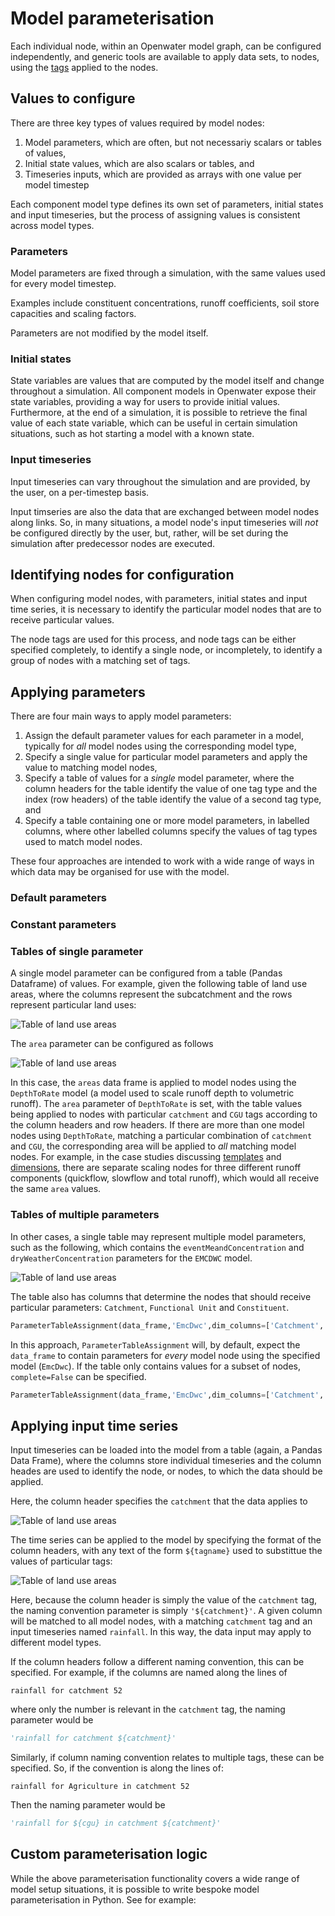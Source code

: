 # Model parameterisation

Each individual node, within an Openwater model graph, can be configured independently, and generic tools are available to apply data sets, to nodes, using the [tags](dimensions.md) applied to the nodes.

## Values to configure

There are three key types of values required by model nodes:

1. Model parameters, which are often, but not necessariy scalars or tables of values,
2. Initial state values, which are also scalars or tables, and
3. Timeseries inputs, which are provided as arrays with one value per model timestep

Each component model type defines its own set of parameters, initial states and input timeseries, but the process of assigning values is consistent across model types.

### Parameters

Model parameters are fixed through a simulation, with the same values used for every model timestep.

Examples include constituent concentrations, runoff coefficients, soil store capacities and scaling factors.

Parameters are not modified by the model itself.

### Initial states

State variables are values that are computed by the model itself and change throughout a simulation. All component models in Openwater expose their state variables, providing a way for users to provide initial values. Furthermore, at the end of a simulation, it is possible to retrieve the final value of each state variable, which can be useful in certain simulation situations, such as hot starting a model with a known state.

### Input timeseries

Input timeseries can vary throughout the simulation and are provided, by the user, on a per-timestep basis.

Input timseries are also the data that are exchanged between model nodes along links. So, in many situations, a model node's input timeseries will *not* be configured directly by the user, but, rather, will be set during the simulation after predecessor nodes are executed.


## Identifying nodes for configuration

When configuring model nodes, with parameters, initial states and input time series, it is necessary to identify the particular model nodes that are to receive particular values.

The node tags are used for this process, and node tags can be either specified completely, to identify a single node, or incompletely, to identify a group of nodes with a matching set of tags.

## Applying parameters

There are four main ways to apply model parameters:

1. Assign the default parameter values for each parameter in a model, typically for *all* model nodes using the corresponding model type,
2. Specify a single value for particular model parameters and apply the value to matching model nodes,
3. Specify a table of values for a *single* model parameter, where the column headers for the table identify the value of one tag type and the index (row headers) of the table identify the value of a second tag type, and
4. Specify a table containing one or more model parameters, in labelled columns, where other labelled columns specify the values of tag types used to match model nodes.

These four approaches are intended to work with a wide range of ways in which data may be organised for use with the model.

### Default parameters


### Constant parameters


### Tables of single parameter

A single model parameter can be configured from a table (Pandas Dataframe) of values. For example, given the following table of land use areas, where the columns represent the subcatchment and the rows represent particular land uses:

![Table of land use areas](figures/Parameterise-Table-2D.png)

The `area` parameter can be configured as follows

![Table of land use areas](figures/Parameterise-Table-2D-Code.png)

In this case, the `areas` data frame is applied to model nodes using the `DepthToRate` model (a model used to scale runoff depth to volumetric runoff). The `area` parameter of `DepthToRate` is set, with the table values being applied to nodes with particular `catchment` and `CGU` tags according to the column headers and row headers. If there are more than one model nodes using `DepthToRate`, matching a particular combination of `catchment` and `CGU`, the corresponding area will be applied to _all_ matching model nodes. For example, in the case studies discussing [templates](templates.md) and [dimensions](dimensions.md), there are separate scaling nodes for three different runoff components (quickflow, slowflow and total runoff), which would all receive the same `area` values.

### Tables of multiple parameters

In other cases, a single table may represent multiple model parameters, such as the following, which contains the `eventMeandConcentration` and `dryWeatherConcentration` parameters for the `EMCDWC` model.

![Table of land use areas](figures/Parameterise-Table-ND.png)

The table also has columns that determine the nodes that should receive particular parameters: `Catchment`, `Functional Unit` and `Constituent`.

```python
ParameterTableAssignment(data_frame,'EmcDwc',dim_columns=['Catchment', 'Functional Unit', 'Constituent'])
```

In this approach, `ParameterTableAssignment` will, by default, expect the `data_frame` to contain parameters for _every_ model node using the specified model (`EmcDwc`). If the table only contains values for a subset of nodes, `complete=False` can be specified.

```python
ParameterTableAssignment(data_frame,'EmcDwc',dim_columns=['Catchment', 'Functional Unit', 'Constituent'],complete=False)
```

## Applying input time series

Input timeseries can be loaded into the model from a table (again, a Pandas Data Frame), where the columns store individual timeseries and the column heades are used to identify the node, or nodes, to which the data should be applied.

Here, the column header specifies the `catchment` that the data applies to

![Table of land use areas](figures/Parameterise-Timeseries.png)

The time series can be applied to the model by specifying the format of the column headers, with any text of the form `${tagname}` used to substittue the values of particular tags:

![Table of land use areas](figures/Parameterise-Timeseries-Code.png)

Here, because the column header is simply the value of the `catchment` tag, the naming convention parameter is simply `'${catchment}'`. A given column will be matched to all model nodes, with a matching `catchment` tag and an input timeseries named `rainfall`. In this way, the data input may apply to different model types.

If the column headers follow a different naming convention, this can be specified. For example, if the columns are named along the lines of

```
rainfall for catchment 52
```

where only the number is relevant in the `catchment` tag, the naming parameter would be

```python
'rainfall for catchment ${catchment}'
```

Similarly, if column naming convention relates to multiple tags, these can be specified. So, if the convention is along the lines of:

```
rainfall for Agriculture in catchment 52
```

Then the naming parameter would be

```python
'rainfall for ${cgu} in catchment ${catchment}'
```

## Custom parameterisation logic

While the above parameterisation functionality covers a wide range of model setup situations, it is possible to write bespoke model parameterisation in Python. See for example:

<todo>


